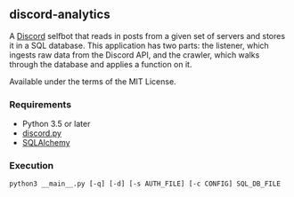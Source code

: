 ## discord-analytics
A [Discord](https://discordapp.com) selfbot that reads in posts from a given set
of servers and stores it in a SQL database. This application has two parts: the
listener, which ingests raw data from the Discord API, and the crawler, which
walks through the database and applies a function on it.

Available under the terms of the MIT License.

### Requirements
* Python 3.5 or later
* [discord.py](https://github.com/Rapptz/discord.py)
* [SQLAlchemy](http://www.sqlalchemy.org/)

### Execution
```
python3 __main__.py [-q] [-d] [-s AUTH_FILE] [-c CONFIG] SQL_DB_FILE
```

